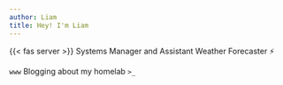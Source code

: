```yaml
---
author: Liam
title: Hey! I'm Liam
---
```


{{< fas server >}} Systems Manager and Assistant Weather Forecaster :zap:

`www` Blogging about my homelab `>_`
